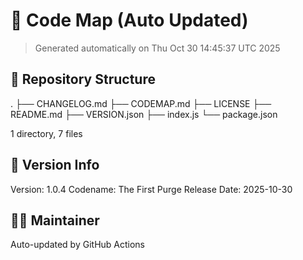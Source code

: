 # 🧭 Code Map (Auto Updated)
> Generated automatically on Thu Oct 30 14:45:37 UTC 2025

## 📂 Repository Structure
.
├── CHANGELOG.md
├── CODEMAP.md
├── LICENSE
├── README.md
├── VERSION.json
├── index.js
└── package.json

1 directory, 7 files

## 🧾 Version Info
Version: 1.0.4
Codename: The First Purge
Release Date: 2025-10-30

## 🧑‍💻 Maintainer
Auto-updated by GitHub Actions
